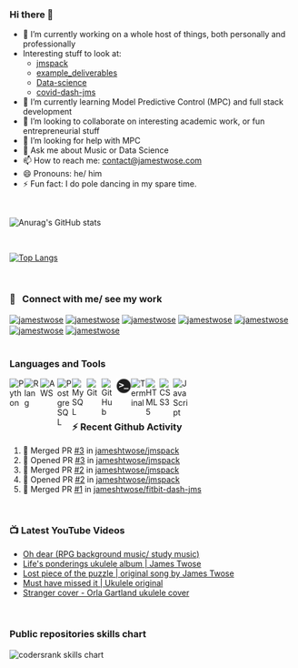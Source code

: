 ### Hi there 👋

- 🔭 I’m currently working on a whole host of things, both personally and professionally
- Interesting stuff to look at:
  - [jmspack](https://github.com/jameshtwose/jmspack)
  - [example_deliverables](https://github.com/jameshtwose/example_deliverables)
  - [Data-science](https://github.com/jameshtwose/Data-Science)
  - [covid-dash-jms](https://github.com/jameshtwose/covid-dash-jms)
- 🌱 I’m currently learning Model Predictive Control (MPC) and full stack development
- 👯 I’m looking to collaborate on interesting academic work, or fun entrepreneurial stuff
- 🤔 I’m looking for help with MPC
- 💬 Ask me about Music or Data Science
- 📫 How to reach me: contact@jamestwose.com
- 😄 Pronouns: he/ him
- ⚡ Fun fact: I do pole dancing in my spare time. 

<br>

![Anurag's GitHub stats](https://github-readme-stats.vercel.app/api?username=jameshtwose&count_private=true)

<br>

[![Top Langs](https://github-readme-stats.vercel.app/api/top-langs/?username=jameshtwose&langs_count=8&layout=compact&count_private=true)](https://github.com/jameshtwose/github-readme-stats)

<br>

### 🔗 &nbsp; Connect with me/ see my work
<p align="left">
<a href="https://services.jms.rocks" target="blank"><img align="center" src="https://services.jms.rocks/img/logo.png" alt="jamestwose" height="40" width="40" /></a>
<a href="https://linkedin.com/in/james-twose-a99b4411a" target="blank"><img align="center" src="https://cdn.worldvectorlogo.com/logos/linkedin-icon-2.svg" alt="jamestwose" height="30" width="40" /></a>
<a href="https://scholar.google.com/citations?user=9KdO6XMAAAAJ&hl=en&oi=ao" target="blank"><img align="center" src="https://upload.wikimedia.org/wikipedia/commons/c/c7/Google_Scholar_logo.svg" alt="jamestwose" height="30" width="40" /></a>
<a href="https://www.instagram.com/jamestwosemusic" target="blank"><img align="center" src="https://cdn.worldvectorlogo.com/logos/instagram-2016-5.svg" alt="jamestwose" height="30" width="40" /></a>
<a href="https://linktr.ee/jmsmusic" target="blank"><img align="center" src="https://cdn.worldvectorlogo.com/logos/linktree-2.svg" alt="jamestwose" height="30" width="40" /></a>
<a href="https://open.spotify.com/artist/0nb7d2wGMy8y8pvr3bTnV4" target="blank"><img align="center" src="https://cdn.worldvectorlogo.com/logos/spotify-2.svg" alt="jamestwose" height="30" width="40" /></a>
<a href="https://www.youtube.com/channel/UCLQar4hSRKHWgJfcrfpAhnw/featured" target="blank"><img align="center" src="https://cdn.worldvectorlogo.com/logos/youtube-icon.svg" alt="jamestwose" height="30" width="40" /></a>

<br>
<br>

### Languages and Tools
<img align="left" alt="Python" width="26px" src="https://cdn.worldvectorlogo.com/logos/python-5.svg" />
<img align="left" alt="Rlang" width="28px" src="https://cdn.worldvectorlogo.com/logos/r-lang.svg" />
<img align="left" alt="AWS" width="30px" src="https://upload.wikimedia.org/wikipedia/commons/9/93/Amazon_Web_Services_Logo.svg" />
<img align="left" alt="PostgreSQL" width="26px" src="https://cdn.worldvectorlogo.com/logos/postgresql.svg" />
<img align="left" alt="MySQL" width="26px" src="https://cdn.worldvectorlogo.com/logos/mysql-6.svg" />
<img align="left" alt="Git" width="26px" src="https://cdn.worldvectorlogo.com/logos/git-icon.svg" />
<img align="left" alt="GitHub" width="26px" src="https://cdn.worldvectorlogo.com/logos/github-icon-1.svg" />
<img align="left" alt="Terminal" width="26px" src="https://raw.githubusercontent.com/github/explore/80688e429a7d4ef2fca1e82350fe8e3517d3494d/topics/terminal/terminal.png" />
<img align="left" alt="Terminal" width="26px" src="https://cdn.worldvectorlogo.com/logos/ubuntu-4.svg" />
<img align="left" alt="HTML5" width="24px" src="https://cdn.worldvectorlogo.com/logos/html-1.svg" />
<img align="left" alt="CSS3" width="24px" src="https://cdn.worldvectorlogo.com/logos/css-3.svg" />
<img align="left" alt="JavaScript" width="26px" src="https://cdn.worldvectorlogo.com/logos/logo-javascript.svg" />

<br>
<br>
<br>

### ⚡ Recent Github Activity 

<!--START_SECTION:activity-->
1. 🎉 Merged PR [#3](https://github.com/jameshtwose/jmspack/pull/3) in [jameshtwose/jmspack](https://github.com/jameshtwose/jmspack)
2. 💪 Opened PR [#3](https://github.com/jameshtwose/jmspack/pull/3) in [jameshtwose/jmspack](https://github.com/jameshtwose/jmspack)
3. 🎉 Merged PR [#2](https://github.com/jameshtwose/jmspack/pull/2) in [jameshtwose/jmspack](https://github.com/jameshtwose/jmspack)
4. 💪 Opened PR [#2](https://github.com/jameshtwose/jmspack/pull/2) in [jameshtwose/jmspack](https://github.com/jameshtwose/jmspack)
5. 🎉 Merged PR [#1](https://github.com/jameshtwose/fitbit-dash-jms/pull/1) in [jameshtwose/fitbit-dash-jms](https://github.com/jameshtwose/fitbit-dash-jms)
<!--END_SECTION:activity-->

<br>

### 📺 Latest YouTube Videos

<!-- YOUTUBE:START -->
- [Oh dear &lpar;RPG background music/ study music&rpar;](https://www.youtube.com/watch?v=ZA4Ym_hx9s8)
- [Life&#39;s ponderings ukulele album | James Twose](https://www.youtube.com/watch?v=YZpl6BHxHV0)
- [Lost piece of the puzzle | original song by James Twose](https://www.youtube.com/watch?v=J74-Y1-uzls)
- [Must have missed it | Ukulele original](https://www.youtube.com/watch?v=I8iULY53RuI)
- [Stranger cover - Orla Gartland ukulele cover](https://www.youtube.com/watch?v=4nLhiTYJl5c)
<!-- YOUTUBE:END -->

<br>

### Public repositories skills chart

<img align="center" alt="codersrank skills chart" width="80%" src="https://cr-skills-chart-widget.azurewebsites.net/api/api?username=jameshtwose" />

